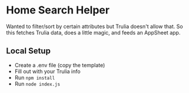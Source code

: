 # Home Search Helper

Wanted to filter/sort by certain attributes but Trulia doesn't allow that. So this fetches Trulia data, does a little magic, and feeds an AppSheet app.

## Local Setup

- Create a .env file (copy the template)
- Fill out with your Trulia info
- Run `npm install`
- Run `node index.js`
